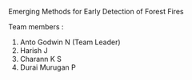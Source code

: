 Emerging Methods for Early Detection of Forest Fires

Team members :
  1. Anto Godwin N (Team Leader)
  2. Harish J 
  3. Charann K S 
  4. Durai Murugan P
